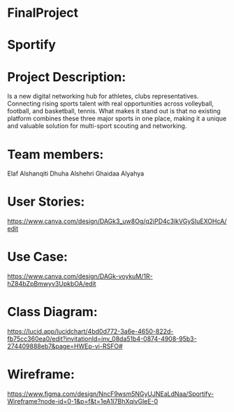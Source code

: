 # FinalProject
# Sportify 

# Project Description: 
Is a new digital networking hub for athletes, clubs representatives. 
Connecting rising sports talent with real opportunities across volleyball, football, and basketball, tennis. 
What makes it stand out is that no existing platform combines these three major sports in one place, 
making it a unique and valuable solution for multi-sport scouting and networking.

# Team members: 
Elaf Alshanqiti
Dhuha Alshehri
Ghaidaa Alyahya

# User Stories: 
https://www.canva.com/design/DAGk3_uw8Og/q2jPD4c3lkVGySIuEXOHcA/edit

# Use Case: 
https://www.canva.com/design/DAGk-voykuM/1R-hZ84bZpBmwyv3UpkbOA/edit

# Class Diagram: 
https://lucid.app/lucidchart/4bd0d772-3a6e-4650-822d-fb75cc360ea0/edit?invitationId=inv_08da51b4-0874-4908-95b3-274409888eb7&page=HWEp-vi-RSFO#

# Wireframe: 
https://www.figma.com/design/NncF9wsm5NGyUJNEaLdNaa/Sportify-Wireframe?node-id=0-1&p=f&t=1eA1l7BhXqivGleE-0

